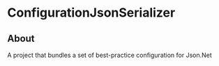 # ConfigurationJsonSerializer

## About
A project that bundles a set of best-practice configuration for Json.Net